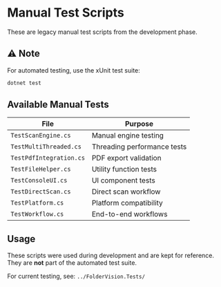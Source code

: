 # Manual Test Scripts

These are legacy manual test scripts from the development phase.

## ⚠️ Note

For automated testing, use the xUnit test suite:

```bash
dotnet test
```

## Available Manual Tests

| File | Purpose |
|------|---------|
| `TestScanEngine.cs` | Manual engine testing |
| `TestMultiThreaded.cs` | Threading performance tests |
| `TestPdfIntegration.cs` | PDF export validation |
| `TestFileHelper.cs` | Utility function tests |
| `TestConsoleUI.cs` | UI component tests |
| `TestDirectScan.cs` | Direct scan workflow |
| `TestPlatform.cs` | Platform compatibility |
| `TestWorkflow.cs` | End-to-end workflows |

## Usage

These scripts were used during development and are kept for reference.
They are **not** part of the automated test suite.

For current testing, see: `../FolderVision.Tests/`
